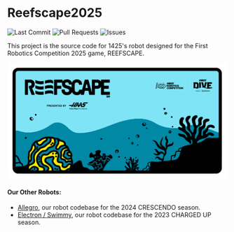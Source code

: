 # Reefscape2025
![Last Commit](https://img.shields.io/github/last-commit/errorcodexero/Reefscape2025?logo=git&color=red&logoColor=white)
![Pull Requests](https://img.shields.io/github/issues-pr/errorcodexero/Reefscape2025?logo=github&color=orange)
![Issues](https://img.shields.io/github/issues/errorcodexero/Reefscape2025?logo=github&color=yellow)

This project is the source code for 1425's robot designed for the First Robotics Competition 2025 game, REEFSCAPE.

![Reefscape](/reefscape.png)

#### Our Other Robots:

- [Allegro](https://github.com/errorcodexero/allegro2024), our robot codebase for the 2024 CRESCENDO season.
- [Electron / Swimmy](https://github.com/errorcodexero/swimmy2023), our robot codebase for the 2023 CHARGED UP season.
